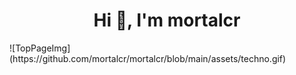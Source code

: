 <h1 align="center">Hi 👋, I'm mortalcr </h1> 
![TopPageImg](https://github.com/mortalcr/mortalcr/blob/main/assets/techno.gif)
